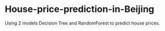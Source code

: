 # House-price-prediction-in-Beijing
Using 2 models Decision Tree and RandomForest to predict house prices.

